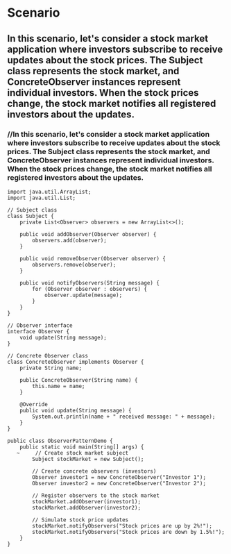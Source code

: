 # Scenario
## In this scenario, let's consider a stock market application where investors subscribe to receive updates about the stock prices. The Subject class represents the stock market, and ConcreteObserver instances represent individual investors. When the stock prices change, the stock market notifies all registered investors about the updates.
### //In this scenario, let's consider a stock market application where investors subscribe to receive updates about the stock prices. The Subject class represents the stock market, and ConcreteObserver instances represent individual investors. When the stock prices change, the stock market notifies all registered investors about the updates.

~~~
import java.util.ArrayList;
import java.util.List;

// Subject class
class Subject {
    private List<Observer> observers = new ArrayList<>();

    public void addObserver(Observer observer) {
        observers.add(observer);
    }

    public void removeObserver(Observer observer) {
        observers.remove(observer);
    }

    public void notifyObservers(String message) {
        for (Observer observer : observers) {
            observer.update(message);
        }
    }
}

// Observer interface
interface Observer {
    void update(String message);
}

// Concrete Observer class
class ConcreteObserver implements Observer {
    private String name;

    public ConcreteObserver(String name) {
        this.name = name;
    }

    @Override
    public void update(String message) {
        System.out.println(name + " received message: " + message);
    }
}

public class ObserverPatternDemo {
    public static void main(String[] args) {
   ~     // Create stock market subject
        Subject stockMarket = new Subject();

        // Create concrete observers (investors)
        Observer investor1 = new ConcreteObserver("Investor 1");
        Observer investor2 = new ConcreteObserver("Investor 2");

        // Register observers to the stock market
        stockMarket.addObserver(investor1);
        stockMarket.addObserver(investor2);

        // Simulate stock price updates
        stockMarket.notifyObservers("Stock prices are up by 2%!");
        stockMarket.notifyObservers("Stock prices are down by 1.5%!");
    }
}
~~~
